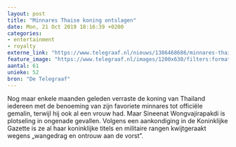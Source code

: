 ```yaml
---
layout: post
title: "Minnares Thaise koning ontslagen"
date: Mon, 21 Oct 2019 18:16:39 +0200
categories: 
- entertainment 
- royalty 
externe_link: "https://www.telegraaf.nl/nieuws/1386468686/minnares-thaise-koning-ontslagen"
feature_image: "https://www.telegraaf.nl/images/1200x630/filters:format(jpeg):quality(80)/cdn-kiosk-api.telegraaf.nl/ad22a0fa-f437-11e9-bda4-02c309bc01c1.jpg"
aantal: 61
unieke: 52
bron: "De Telegraaf"
---
```


<p class="intro">Nog maar enkele maanden geleden verraste de koning van Thailand iedereen met de benoeming van zijn favoriete minnares tot officiële gemalin, terwijl hij ook al een vrouw had. Maar Sineenat Wongvajirapakdi is plotseling in ongenade gevallen. Volgens een aankondiging in de Koninklijke Gazette is ze al haar koninklijke titels en militaire rangen kwijtgeraakt wegens „wangedrag en ontrouw aan de vorst”.</p>
